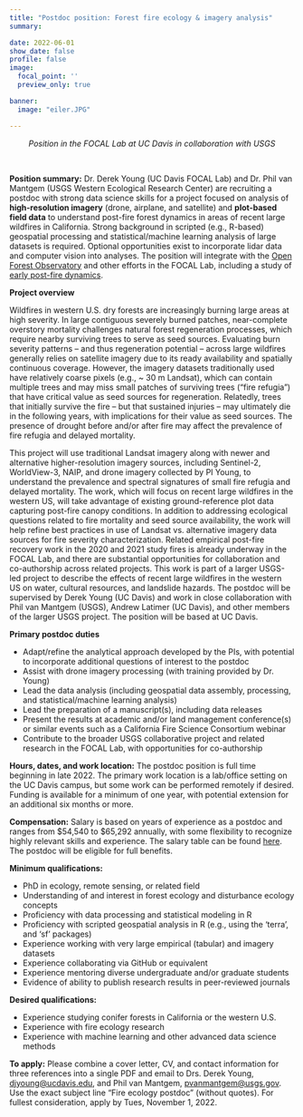 ```yaml
---
title: "Postdoc position: Forest fire ecology & imagery analysis"
summary:

date: 2022-06-01
show_date: false
profile: false
image:
  focal_point: ''
  preview_only: true

banner:
  image: "eiler.JPG"

---
```


<div align="center">

*Position in the FOCAL Lab at UC Davis in collaboration with USGS*

</div>

&nbsp;

**Position summary:** Dr. Derek Young (UC Davis FOCAL Lab) and Dr. Phil van Mantgem (USGS Western Ecological Research Center) are recruiting a postdoc with strong data science skills for a project focused on analysis of **high-resolution imagery** (drone, airplane, and satellite) and **plot-based field data** to understand post-fire forest dynamics in areas of recent large wildfires in California. Strong background in scripted (e.g., R-based) geospatial processing and statistical/machine learning analysis of large datasets is required. Optional opportunities exist to incorporate lidar data and computer vision into analyses. The position will integrate with the [Open Forest Observatory](https://openforestobservatory.org/) and other efforts in the FOCAL Lab, including a study of [early post-fire dynamics](/current-research/early-regen/).

**Project overview**

Wildfires in western U.S. dry forests are increasingly burning large areas at high severity. In large contiguous severely burned patches, near-complete overstory mortality challenges natural forest regeneration processes, which require nearby surviving trees to serve as seed sources. Evaluating burn severity patterns – and thus regeneration potential – across large wildfires generally relies on satellite imagery due to its ready availability and spatially continuous coverage. However, the imagery datasets traditionally used have relatively coarse pixels (e.g., ~ 30 m Landsat), which can contain multiple trees and may miss small patches of surviving trees (“fire refugia”) that have critical value as seed sources for regeneration. Relatedly, trees that initially survive the fire – but that sustained injuries – may ultimately die in the following years, with implications for their value as seed sources. The presence of drought before and/or after fire may affect the prevalence of fire refugia and delayed mortality.

This project will use traditional Landsat imagery along with newer and alternative higher-resolution imagery sources, including Sentinel-2, WorldView-3, NAIP, and drone imagery collected by PI Young, to understand the prevalence and spectral signatures of small fire refugia and delayed mortality. The work, which will focus on recent large wildfires in the western US, will take advantage of existing ground-reference plot data capturing post-fire canopy conditions. In addition to addressing ecological questions related to fire mortality and seed source availability, the work will help refine best practices in use of Landsat vs. alternative imagery data sources for fire severity characterization. Related empirical post-fire recovery work in the 2020 and 2021 study fires is already underway in the FOCAL Lab, and there are substantial opportunities for collaboration and co-authorship across related projects. This work is part of a larger USGS-led project to describe the effects of recent large wildfires in the western US on water, cultural resources, and landslide hazards. The postdoc will be supervised by Derek Young (UC Davis) and work in close collaboration with Phil van Mantgem (USGS), Andrew Latimer (UC Davis), and other members of the larger USGS project. The position will be based at UC Davis.

**Primary postdoc duties**
- Adapt/refine the analytical approach developed by the PIs, with potential to incorporate additional questions of interest to the postdoc
- Assist with drone imagery processing (with training provided by Dr. Young)
- Lead the data analysis (including geospatial data assembly, processing, and statistical/machine learning analysis)
- Lead the preparation of a manuscript(s), including data releases
- Present the results at academic and/or land management conference(s) or similar events such as a California Fire Science Consortium webinar
- Contribute to the broader USGS collaborative project and related research in the FOCAL Lab, with opportunities for co-authorship

**Hours, dates, and work location:** The postdoc position is full time beginning in late 2022. The primary work location is a lab/office setting on the UC Davis campus, but some work can be performed remotely if desired. Funding is available for a minimum of one year, with potential extension for an additional six months or more.

**Compensation:** Salary is based on years of experience as a postdoc and ranges from $54,540 to $65,292 annually, with some flexibility to recognize highly relevant skills and experience. The salary table can be found [here](https://www.ucop.edu/academic-personnel-programs/_files/2022/may-2022-postdoc-scales/t23.pdf). The postdoc will be eligible for full benefits.

**Minimum qualifications:**
- PhD in ecology, remote sensing, or related field
- Understanding of and interest in forest ecology and disturbance ecology concepts
- Proficiency with data processing and statistical modeling in R
- Proficiency with scripted geospatial analysis in R (e.g., using the ‘terra’, and ‘sf’ packages)
- Experience working with very large empirical (tabular) and imagery datasets
- Experience collaborating via GitHub or equivalent
- Experience mentoring diverse undergraduate and/or graduate students
- Evidence of ability to publish research results in peer-reviewed journals

**Desired qualifications:**
- Experience studying conifer forests in California or the western U.S.
- Experience with fire ecology research
- Experience with machine learning and other advanced data science methods

**To apply:** Please combine a cover letter, CV, and contact information for three references into a single PDF and email to Drs. Derek Young, djyoung@ucdavis.edu, and Phil van Mantgem,
pvanmantgem@usgs.gov. Use the exact subject line “Fire ecology postdoc” (without quotes). For fullest consideration, apply by Tues, November 1, 2022.

<br>